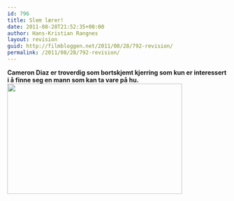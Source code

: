 ```yaml
---
id: 796
title: Slem lærer!
date: 2011-08-28T21:52:35+00:00
author: Hans-Kristian Rangnes
layout: revision
guid: http://filmbloggen.net/2011/08/28/792-revision/
permalink: /2011/08/28/792-revision/
---
```

**Cameron Diaz er troverdig som bortskjemt kjerring som kun er interessert i å finne seg en mann som kan ta vare på hu.**  
<a href="http://filmbloggen.net/?attachment_id=789" rel="attachment wp-att-789"><img class="alignnone size-large wp-image-789" src="http://filmbloggen.net/wp-content/uploads//2011/08/cameron-diaz-bad-teacher-620x344.jpg" alt="" width="400" height="253" /><br /> </a>